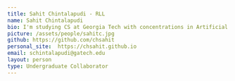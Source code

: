 ```yaml
---
title: Sahit Chintalapudi - RLL
name: Sahit Chintalapudi
bio: I'm studying CS at Georgia Tech with concentrations in Artificial Intelligence and Theoretical Computer Science. I'm a big fan of robotics, math, and functional programming.
picture: /assets/people/sahitc.jpg
github: https://github.com/chsahit
personal_site:  https://chsahit.github.io
email: schintalapudi@gatech.edu
layout: person
type: Undergraduate Collaborator
---
```

